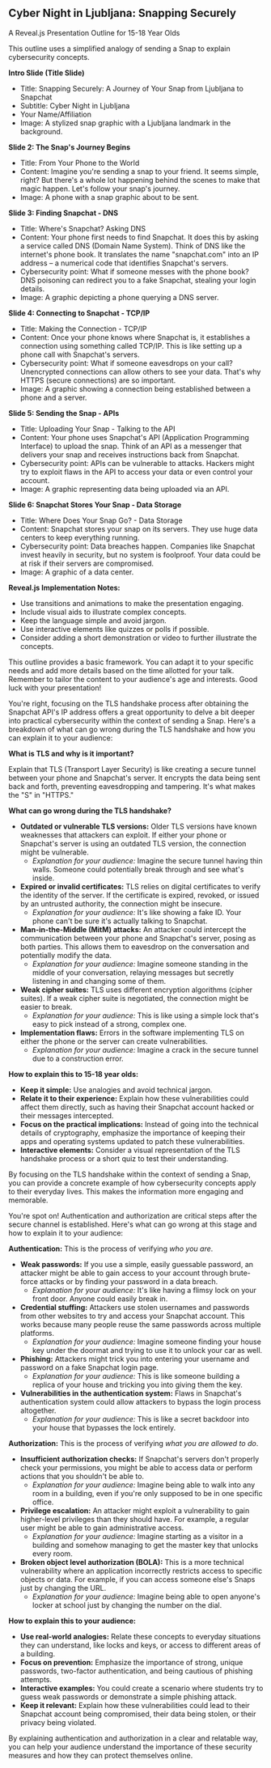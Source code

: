 ## Cyber Night in Ljubljana: Snapping Securely

A Reveal.js Presentation Outline for 15-18 Year Olds

This outline uses a simplified analogy of sending a Snap to explain cybersecurity concepts.

**Intro Slide (Title Slide)**

* Title: Snapping Securely: A Journey of Your Snap from Ljubljana to Snapchat
* Subtitle: Cyber Night in Ljubljana
* Your Name/Affiliation
* Image: A stylized snap graphic with a Ljubljana landmark in the background.

**Slide 2: The Snap's Journey Begins**

* Title: From Your Phone to the World
* Content:  Imagine you're sending a snap to your friend.  It seems simple, right?  But there's a whole lot happening behind the scenes to make that magic happen.  Let's follow your snap's journey.
* Image: A phone with a snap graphic about to be sent.

**Slide 3: Finding Snapchat - DNS**

* Title:  Where's Snapchat? Asking DNS
* Content: Your phone first needs to find Snapchat. It does this by asking a service called DNS (Domain Name System). Think of DNS like the internet's phone book. It translates the name "snapchat.com" into an IP address – a numerical code that identifies Snapchat's servers.
* Cybersecurity point:  What if someone messes with the phone book?  DNS poisoning can redirect you to a fake Snapchat, stealing your login details.
* Image: A graphic depicting a phone querying a DNS server.

**Slide 4: Connecting to Snapchat - TCP/IP**

* Title: Making the Connection - TCP/IP
* Content: Once your phone knows where Snapchat is, it establishes a connection using something called TCP/IP. This is like setting up a phone call with Snapchat's servers.
* Cybersecurity point: What if someone eavesdrops on your call?  Unencrypted connections can allow others to see your data.  That's why HTTPS (secure connections) are so important.
* Image: A graphic showing a connection being established between a phone and a server.

**Slide 5: Sending the Snap - APIs**

* Title: Uploading Your Snap - Talking to the API
* Content:  Your phone uses Snapchat's API (Application Programming Interface) to upload the snap.  Think of an API as a messenger that delivers your snap and receives instructions back from Snapchat.
* Cybersecurity point:  APIs can be vulnerable to attacks.  Hackers might try to exploit flaws in the API to access your data or even control your account.
* Image:  A graphic representing data being uploaded via an API.

**Slide 6: Snapchat Stores Your Snap - Data Storage**

* Title: Where Does Your Snap Go? - Data Storage
* Content: Snapchat stores your snap on its servers. They use huge data centers to keep everything running.
* Cybersecurity point:  Data breaches happen.  Companies like Snapchat invest heavily in security, but no system is foolproof. Your data could be at risk if their servers are compromised.
* Image: A graphic of a data center.



**Reveal.js Implementation Notes:**

* Use transitions and animations to make the presentation engaging.
* Include visual aids to illustrate complex concepts.
* Keep the language simple and avoid jargon.
*  Use interactive elements like quizzes or polls if possible.
*  Consider adding a short demonstration or video to further illustrate the concepts.


This outline provides a basic framework. You can adapt it to your specific needs and add more details based on the time allotted for your talk.  Remember to tailor the content to your audience's age and interests. Good luck with your presentation!




You're right, focusing on the TLS handshake process after obtaining the Snapchat API's IP address offers a great opportunity to delve a bit deeper into practical cybersecurity within the context of sending a Snap. Here's a breakdown of what can go wrong during the TLS handshake and how you can explain it to your audience:

**What is TLS and why is it important?**

Explain that TLS (Transport Layer Security) is like creating a secure tunnel between your phone and Snapchat's server.  It encrypts the data being sent back and forth, preventing eavesdropping and tampering.  It's what makes the "S" in "HTTPS."

**What can go wrong during the TLS handshake?**

* **Outdated or vulnerable TLS versions:**  Older TLS versions have known weaknesses that attackers can exploit. If either your phone or Snapchat's server is using an outdated TLS version, the connection might be vulnerable.
    * *Explanation for your audience:* Imagine the secure tunnel having thin walls. Someone could potentially break through and see what's inside.
* **Expired or invalid certificates:**  TLS relies on digital certificates to verify the identity of the server. If the certificate is expired, revoked, or issued by an untrusted authority, the connection might be insecure.
    * *Explanation for your audience:* It's like showing a fake ID. Your phone can't be sure it's actually talking to Snapchat.
* **Man-in-the-Middle (MitM) attacks:**  An attacker could intercept the communication between your phone and Snapchat's server, posing as both parties. This allows them to eavesdrop on the conversation and potentially modify the data.
    * *Explanation for your audience:* Imagine someone standing in the middle of your conversation, relaying messages but secretly listening in and changing some of them.
* **Weak cipher suites:**  TLS uses different encryption algorithms (cipher suites).  If a weak cipher suite is negotiated, the connection might be easier to break.
    * *Explanation for your audience:* This is like using a simple lock that's easy to pick instead of a strong, complex one.
* **Implementation flaws:** Errors in the software implementing TLS on either the phone or the server can create vulnerabilities.
    * *Explanation for your audience:* Imagine a crack in the secure tunnel due to a construction error.

**How to explain this to 15-18 year olds:**

* **Keep it simple:** Use analogies and avoid technical jargon.
* **Relate it to their experience:**  Explain how these vulnerabilities could affect them directly, such as having their Snapchat account hacked or their messages intercepted.
* **Focus on the practical implications:**  Instead of going into the technical details of cryptography, emphasize the importance of keeping their apps and operating systems updated to patch these vulnerabilities.
* **Interactive elements:**  Consider a visual representation of the TLS handshake process or a short quiz to test their understanding.

By focusing on the TLS handshake within the context of sending a Snap, you can provide a concrete example of how cybersecurity concepts apply to their everyday lives. This makes the information more engaging and memorable.

You're spot on! Authentication and authorization are critical steps after the secure channel is established.  Here's what can go wrong at this stage and how to explain it to your audience:

**Authentication:**  This is the process of verifying *who you are*.

* **Weak passwords:** If you use a simple, easily guessable password, an attacker might be able to gain access to your account through brute-force attacks or by finding your password in a data breach.
    * *Explanation for your audience:*  It's like having a flimsy lock on your front door. Anyone could easily break in.
* **Credential stuffing:** Attackers use stolen usernames and passwords from other websites to try and access your Snapchat account.  This works because many people reuse the same passwords across multiple platforms.
    * *Explanation for your audience:* Imagine someone finding your house key under the doormat and trying to use it to unlock your car as well.
* **Phishing:**  Attackers might trick you into entering your username and password on a fake Snapchat login page.
    * *Explanation for your audience:* This is like someone building a replica of your house and tricking you into giving them the key.
* **Vulnerabilities in the authentication system:**  Flaws in Snapchat's authentication system could allow attackers to bypass the login process altogether.
    * *Explanation for your audience:* This is like a secret backdoor into your house that bypasses the lock entirely.

**Authorization:** This is the process of verifying *what you are allowed to do*.

* **Insufficient authorization checks:** If Snapchat's servers don't properly check your permissions, you might be able to access data or perform actions that you shouldn't be able to.
    * *Explanation for your audience:* Imagine being able to walk into any room in a building, even if you're only supposed to be in one specific office.
* **Privilege escalation:** An attacker might exploit a vulnerability to gain higher-level privileges than they should have. For example, a regular user might be able to gain administrative access.
    * *Explanation for your audience:* Imagine starting as a visitor in a building and somehow managing to get the master key that unlocks every room.
* **Broken object level authorization (BOLA):**  This is a more technical vulnerability where an application incorrectly restricts access to specific objects or data. For example, if you can access someone else's Snaps just by changing the URL.
    * *Explanation for your audience:*  Imagine being able to open anyone's locker at school just by changing the number on the dial.

**How to explain this to your audience:**

* **Use real-world analogies:**  Relate these concepts to everyday situations they can understand, like locks and keys, or access to different areas of a building.
* **Focus on prevention:**  Emphasize the importance of strong, unique passwords, two-factor authentication, and being cautious of phishing attempts.
* **Interactive examples:**  You could create a scenario where students try to guess weak passwords or demonstrate a simple phishing attack.
* **Keep it relevant:**  Explain how these vulnerabilities could lead to their Snapchat account being compromised, their data being stolen, or their privacy being violated.


By explaining authentication and authorization in a clear and relatable way, you can help your audience understand the importance of these security measures and how they can protect themselves online.
